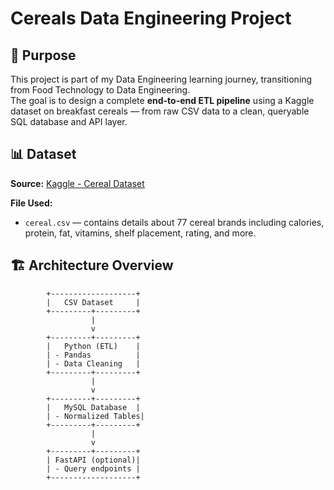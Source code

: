 # Cereals Data Engineering Project
## 📌 Purpose
This project is part of my Data Engineering learning journey, transitioning from Food Technology to Data Engineering.  
The goal is to design a complete **end-to-end ETL pipeline** using a Kaggle dataset on breakfast cereals — from raw CSV data to a clean, queryable SQL database and API layer.
## 📊 Dataset
**Source:** [Kaggle - Cereal Dataset](https://www.kaggle.com/crawford/80-cereals)

**File Used:**  
- `cereal.csv` — contains details about 77 cereal brands including calories, protein, fat, vitamins, shelf placement, rating, and more.

## 🏗️ Architecture Overview

```plaintext
        +-------------------+
        |   CSV Dataset     |
        +---------+---------+
                  |
                  v
        +---------+---------+
        |   Python (ETL)    |
        | - Pandas          |
        | - Data Cleaning   |
        +---------+---------+
                  |
                  v
        +---------+---------+
        |   MySQL Database  |
        | - Normalized Tables|
        +---------+---------+
                  |
                  v
        +---------+---------+
        | FastAPI (optional)|
        | - Query endpoints |
        +-------------------+
